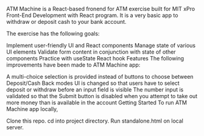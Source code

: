 ATM Machine is a React-based fronend for ATM exercise built for MIT xPro Front-End Development with React program. It is a very basic app to withdraw or deposit cash to your bank account.

The exercise has the following goals:

Implement user-friendly UI and React components
Manage state of various UI elements
Validate form content in conjunction with state of other components
Practice with useState React hook
Features
The following improvements have been made to ATM Machine app:

A multi-choice selection is provided instead of buttons to choose between Deposit/Cash Back modes
UI is changed so that users have to select deposit or withdraw before an input field is visible
The number input is validated so that the Submit button is disabled when you attempt to take out more money than is available in the account
Getting Started
To run ATM Machine app locally,

Clone this repo.
cd into project directory.
Run standalone.html on local server.
